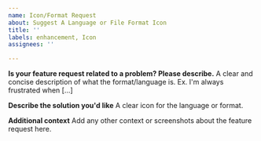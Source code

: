 ```yaml
---
name: Icon/Format Request
about: Suggest A Language or File Format Icon
title: ''
labels: enhancement, Icon
assignees: ''

---
```


**Is your feature request related to a problem? Please describe.**
A clear and concise description of what the format/language is. Ex. I'm always frustrated when [...]

**Describe the solution you'd like**
A clear icon for the language or format.

**Additional context**
Add any other context or screenshots about the feature request here.
